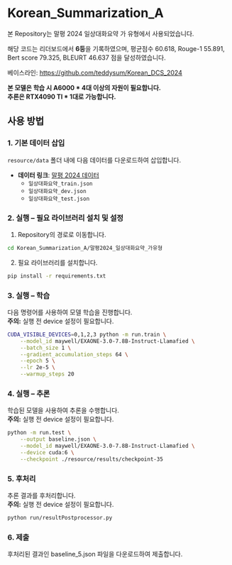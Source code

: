 # Korean_Summarization_A

본 Repository는 말평 2024 일상대화요약 가 유형에서 사용되었습니다.    

해당 코드는 리더보드에서 **6등**을 기록하였으며, 평균점수 60.618, Rouge-1 55.891, Bert score 79.325, BLEURT 46.637 점을 달성하였습니다.   

베이스라인: https://github.com/teddysum/Korean_DCS_2024    
       
**본 모델은 학습 시 A6000 * 4대 이상의 자원이 필요합니다.**    
**추론은 RTX4090 TI * 1대로 가능합니다.**
         
## 사용 방법

### 1. 기본 데이터 삽입

`resource/data` 폴더 내에 다음 데이터를 다운로드하여 삽입합니다.

- **데이터 링크**: [말평 2024 데이터](https://kli.korean.go.kr/benchmark/taskOrdtm/taskDownload.do?taskOrdtmId=147&clCd=END_TASK&subMenuId=sub02)
  - `일상대화요약_train.json`
  - `일상대화요약_dev.json`
  - `일상대화요약_test.json`

### 2. 실행 – 필요 라이브러리 설치 및 설정

1. Repository의 경로로 이동합니다.
```bash
cd Korean_Summarization_A/말평2024_일상대화요약_가유형
```

2. 필요 라이브러리를 설치합니다. 
```bash
pip install -r requirements.txt
```

### 3. 실행 – 학습   

다음 명령어를 사용하여 모델 학습을 진행합니다.   
**주의:**  실행 전 device 설정이 필요합니다. 
```bash
CUDA_VISIBLE_DEVICES=0,1,2,3 python -m run.train \
    --model_id maywell/EXAONE-3.0-7.8B-Instruct-Llamafied \
    --batch_size 1 \
    --gradient_accumulation_steps 64 \
    --epoch 5 \
    --lr 2e-5 \
    --warmup_steps 20
```
### 4. 실행 – 추론

학습된 모델을 사용하여 추론을 수행합니다.   
**주의:**  실행 전 device 설정이 필요합니다.
```bash
python -m run.test \
    --output baseline.json \
    --model_id maywell/EXAONE-3.0-7.8B-Instruct-Llamafied \
    --device cuda:6 \
    --checkpoint ./resource/results/checkpoint-35
```
### 5. 후처리
추론 결과를 후처리합니다.    
**주의:**  실행 전 device 설정이 필요합니다.
```bash
python run/resultPostprocessor.py

 ```
### 6. 제출     
후처리된 결과인 baseline_5.json 파일을 다운로드하여 제출합니다.
